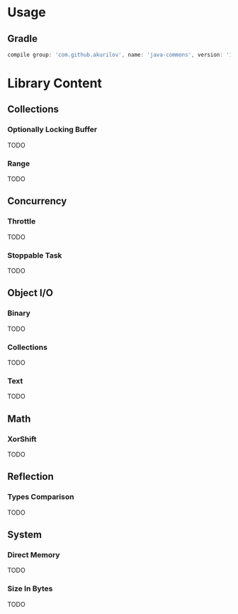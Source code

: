# Usage

## Gradle

```groovy
compile group: 'com.github.akurilov', name: 'java-commons', version: '1.0.4'
```

# Library Content

## Collections
### Optionally Locking Buffer
TODO
### Range
TODO
## Concurrency
### Throttle
TODO
### Stoppable Task
TODO
## Object I/O
### Binary
TODO
### Collections
TODO
### Text
TODO
## Math
### XorShift
TODO
## Reflection
### Types Comparison
TODO
## System
### Direct Memory
TODO
### Size In Bytes
TODO
